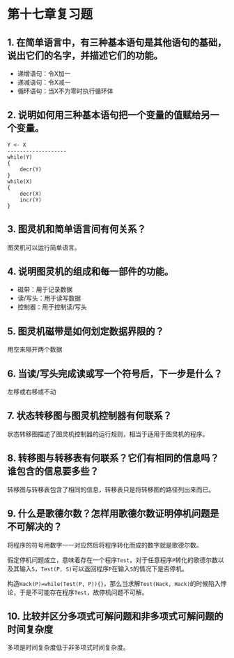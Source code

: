 # 第十七章复习题

## 1. 在简单语言中，有三种基本语句是其他语句的基础，说出它们的名字，并描述它们的功能。

* 递增语句：令X加一
* 递减语句：令X减一
* 循环语句：当X不为零时执行循环体

## 2. 说明如何用三种基本语句把一个变量的值赋给另一个变量。

```text
Y <- X
-------------------
while(Y)
{
    decr(Y)
}
while(X)
{
    decr(X)
    incr(Y)
}
```

## 3. 图灵机和简单语言间有何关系？

图灵机可以运行简单语言。

## 4. 说明图灵机的组成和每一部件的功能。

* 磁带：用于记录数据
* 读/写头：用于读写数据
* 控制器：用于控制读/写头

## 5. 图灵机磁带是如何划定数据界限的？

用空来隔开两个数据

## 6. 当读/写头完成读或写一个符号后，下一步是什么？

左移或右移或不动

## 7. 状态转移图与图灵机控制器有何联系？

状态转移图描述了图灵机控制器的运行规则，相当于适用于图灵机的程序。

## 8. 转移图与转移表有何联系？它们有相同的信息吗？谁包含的信息要多些？

转移图与转移表包含了相同的信息，转移表只是将转移图的路径列出来而已。

## 9. 什么是歌德尔数？怎样用歌德尔数证明停机问题是不可解决的？

将程序的符号用数字一一对应然后将程序转化而成的数字就是歌德尔数。

假定停机问题成立，意味着存在一个程序`Test`，对于任意程序`P`转化的歌德尔数以及其输入`S`，`Test(P, S)`可以返回程序`P`在输入`S`的情况下是否停机。

构造`Hack(P)=while(Test(P, P)){}`，那么当求解`Test(Hack, Hack)`的时候陷入悖论，于是不可能存在程序`Test`，故停机问题不可解。

## 10. 比较并区分多项式可解问题和非多项式可解问题的时间复杂度

多项是时间复杂度低于非多项式时间复杂度。

